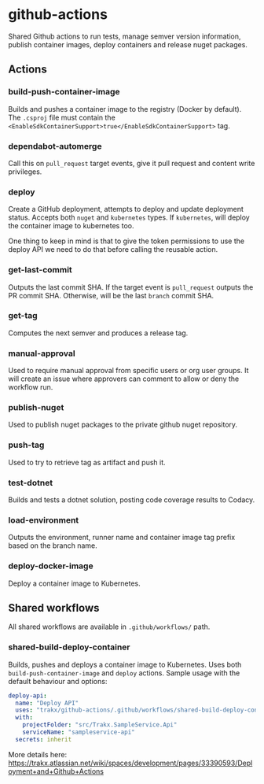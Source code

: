 # github-actions
Shared Github actions to run tests, manage semver version information, publish container images, deploy containers and release nuget packages.

## Actions

### build-push-container-image
Builds and pushes a container image to the registry (Docker by default).
The `.csproj` file must contain the `<EnableSdkContainerSupport>true</EnableSdkContainerSupport>` tag.

### dependabot-automerge
Call this on `pull_request` target events, give it pull request and content write privileges.

### deploy
Create a GitHub deployment, attempts to deploy and update deployment status.
Accepts both `nuget` and `kubernetes` types. If `kubernetes`, will deploy the container image to kubernetes too.

One thing to keep in mind is that to give the token permissions to use the deploy API we need to do that before calling the reusable action.

### get-last-commit
Outputs the last commit SHA. If the target event is `pull_request` outputs the PR commit SHA. Otherwise, will be the last `branch` commit SHA.

### get-tag
Computes the next semver and produces a release tag.

### manual-approval
Used to require manual approval from specific users or org user groups.
It will create an issue where approvers can comment to allow or deny the workflow run.

### publish-nuget
Used to publish nuget packages to the private github nuget repository.

### push-tag
Used to try to retrieve tag as artifact and push it.

### test-dotnet
Builds and tests a dotnet solution, posting code coverage results to Codacy.

### load-environment
Outputs the environment, runner name and container image tag prefix based on the branch name.

### deploy-docker-image
Deploy a container image to Kubernetes.

## Shared workflows
All shared workflows are available in `.github/workflows/` path.

### shared-build-deploy-container
Builds, pushes and deploys a container image to Kubernetes.
Uses both `build-push-container-image` and `deploy` actions.
Sample usage with the default behaviour and options:
```yml
deploy-api:
  name: "Deploy API"
  uses: "trakx/github-actions/.github/workflows/shared-build-deploy-container.yml@master"
  with:
    projectFolder: "src/Trakx.SampleService.Api"
    serviceName: "sampleservice-api"
  secrets: inherit
```
More details here:
<https://trakx.atlassian.net/wiki/spaces/development/pages/33390593/Deployment+and+Github+Actions>